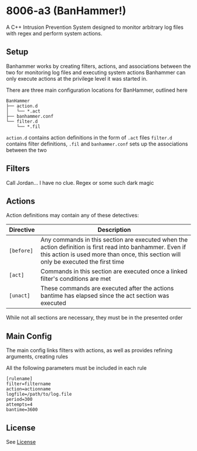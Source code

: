 # 8006-a3 (BanHammer!)
A C++ Intrusion Prevention System designed to monitor arbitrary log files with regex and perform system actions.

Setup
-----------------
Banhammer works by creating filters, actions, and associations between the two for monitoring log files and executing system actions
Banhammer can only execute actions at the privilege level it was started in.


There are three main configuration locations for BanHammer, outlined here

```
BanHammer
├── action.d
│   └── *.act
├── banhammer.conf
└── filter.d
    └── *.fil
```

`action.d` contains action definitions in the form of `.act` files
`filter.d` contains filter definitions, `.fil`
and `banhammer.conf` sets up the associations between the two

Filters
-----------------
Call Jordan... I have no clue. Regex or some such dark magic

Actions
-----------------
Action definitions may contain any of these detectives:

Directive | Description
----------|------------
`[before]` | Any commands in this section are executed when the action definition is first read into banhammer. Even if this action is used more than once, this section will only be executed the first time
`[act]` | Commands in this section are executed once a linked filter's conditions are met
`[unact]` | These commands are executed after the actions bantime has elapsed since the act section was executed

While not all sections are necessary, they must be in the presented order

Main Config
-----------------
The main config links filters with actions, as well as provides refining arguments, creating rules

All the following parameters must be included in each rule

```
[rulename]
filter=filtername
action=actionname
logfile=/path/to/log.file
period=300
attempts=4
bantime=3600
```

License
-----------------
See [License](LICENSE)

